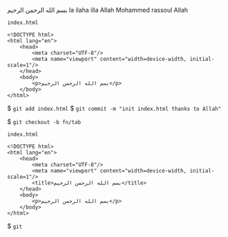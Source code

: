 بسم الله الرحمن الرحيم
la ilaha illa Allah Mohammed rassoul Allah


`index.html`
```
<!DOCTYPE html>
<html lang="en">
    <head>
        <meta charset="UTF-8"/>
        <meta name="viewport" content="width=device-width, initial-scale=1"/>
    </head>
    <body>
        <p>بسم الله الرحمن الرحيم</p>
    </body>
</html>
```


$ `git add index.html`
$ `git commit -m "init index.html thanks to Allah"`

$ `git checkout -b fn/tab`


`index.html`
```
<!DOCTYPE html>
<html lang="en">
    <head>
        <meta charset="UTF-8"/>
        <meta name="viewport" content="width=device-width, initial-scale=1"/>
        <title>بسم الله الرحمن الرحيم</title>
    </head>
    <body>
        <p>بسم الله الرحمن الرحيم</p>
    </body>
</html>
```

$ `git `

